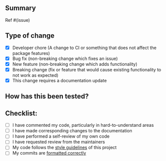 ## Summary

<!-- 

Please include a summary of the change and which issue is fixed. Please also
include relevant motivation and context. List any dependencies that are
required for this change.

-->

Ref #(issue)

## Type of change

<!-- Please remove any points that are not relevant for your pull request -->

- [x] Developer chore (A change to CI or something that does not affect the package features)
- [x] Bug fix (non-breaking change which fixes an issue)
- [x] New feature (non-breaking change which adds functionality)
- [x] Breaking change (fix or feature that would cause existing functionality to not work as expected)
- [x] This change requires a documentation update

## How has this been tested?

<!-- Please describe the tests that you ran to verify your changes -->

## Checklist:

<!-- Please complete the checklist as best you can -->

- [ ] I have commented my code, particularly in hard-to-understand areas
- [ ] I have made corresponding changes to the documentation
- [ ] I have performed a self-review of my own code
- [ ] I have requested review from the maintainers
- [ ] My code follows the [style guidelines](https://github.com/AdeAttwood/JsJsonRpc/blob/0.x/CONTRIBUTING.md#coding-style) of this project
- [ ] My commits are [formatted correctly](https://github.com/AdeAttwood/JsJsonRpc/blob/0.x/CONTRIBUTING.md#committing-convention)

